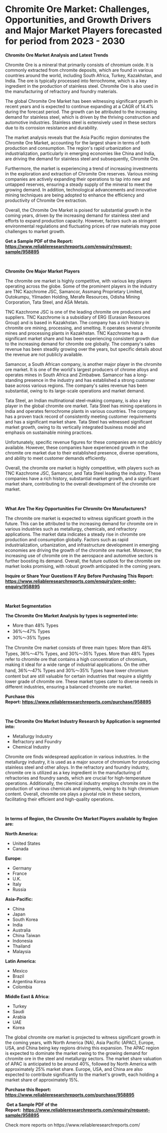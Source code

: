 <p><h1>Chromite Ore Market: Challenges, Opportunities, and Growth Drivers and Major Market Players forecasted for period from 2023 - 2030</h1></p><p><strong>Chromite Ore Market Analysis and Latest Trends</strong></p>
<p><p>Chromite Ore is a mineral that primarily consists of chromium oxide. It is commonly extracted from chromite deposits, which are found in various countries around the world, including South Africa, Turkey, Kazakhstan, and India. The ore is typically processed into ferrochrome, which is a key ingredient in the production of stainless steel. Chromite Ore is also used in the manufacturing of refractory and foundry materials.</p><p>The global Chromite Ore Market has been witnessing significant growth in recent years and is expected to continue expanding at a CAGR of 14.4% during the forecast period. The growth can be attributed to the increasing demand for stainless steel, which is driven by the thriving construction and automotive industries. Stainless steel is extensively used in these sectors due to its corrosion resistance and durability.</p><p>The market analysis reveals that the Asia Pacific region dominates the Chromite Ore Market, accounting for the largest share in terms of both production and consumption. The region's rapid urbanization and industrialization, particularly in emerging economies like China and India, are driving the demand for stainless steel and subsequently, Chromite Ore.</p><p>Furthermore, the market is experiencing a trend of increasing investments in the exploration and extraction of Chromite Ore reserves. Various mining companies are actively expanding their operations to tap into new and untapped reserves, ensuring a steady supply of the mineral to meet the growing demand. In addition, technological advancements and innovative mining techniques are being adopted to enhance the efficiency and productivity of Chromite Ore extraction.</p><p>Overall, the Chromite Ore Market is poised for substantial growth in the coming years, driven by the increasing demand for stainless steel and efforts to expand production capacity. However, factors such as stringent environmental regulations and fluctuating prices of raw materials may pose challenges to market growth.</p></p>
<p><strong>Get a Sample PDF of the Report:&nbsp; <a href="https://www.reliableresearchreports.com/enquiry/request-sample/958895">https://www.reliableresearchreports.com/enquiry/request-sample/958895</a></strong></p>
<p>&nbsp;</p>
<p><strong>Chromite Ore Major Market Players</strong></p>
<p><p>The chromite ore market is highly competitive, with various key players operating across the globe. Some of the prominent players in the industry are TNC Kazchrome JSC, Samancor, Assmang Proprietary Limited, Outokumpu, Yilmaden Holding, Merafe Resources, Odisha Mining Corporation, Tata Steel, and ASA Metals.</p><p>TNC Kazchrome JSC is one of the leading chromite ore producers and suppliers. TNC Kazchrome is a subsidiary of ERG (Eurasian Resources Group) and is based in Kazakhstan. The company has a rich history in chromite ore mining, processing, and smelting. It operates several chromite mines and processing plants in Kazakhstan. TNC Kazchrome has a significant market share and has been experiencing consistent growth due to the increasing demand for chromite ore globally. The company's sales revenue has been steadily growing over the years, but specific details about the revenue are not publicly available.</p><p>Samancor, a South African company, is another major player in the chromite ore market. It is one of the world's largest producers of chrome alloys and operates mines in South Africa and Zimbabwe. Samancor has a long-standing presence in the industry and has established a strong customer base across various regions. The company's sales revenue has been substantial, owing to its large-scale operations and market demand.</p><p>Tata Steel, an Indian multinational steel-making company, is also a key player in the global chromite ore market. Tata Steel has mining operations in India and operates ferrochrome plants in various countries. The company has a proven track record of consistently meeting customer requirements and has a significant market share. Tata Steel has witnessed significant market growth, owing to its vertically integrated business model and emphasis on sustainable mining practices.</p><p>Unfortunately, specific revenue figures for these companies are not publicly available. However, these companies have experienced growth in the chromite ore market due to their established presence, diverse operations, and ability to meet customer demands efficiently.</p><p>Overall, the chromite ore market is highly competitive, with players such as TNC Kazchrome JSC, Samancor, and Tata Steel leading the industry. These companies have a rich history, substantial market growth, and a significant market share, contributing to the overall development of the chromite ore market.</p></p>
<p>&nbsp;</p>
<p><strong>What Are The Key Opportunities For Chromite Ore Manufacturers?</strong></p>
<p><p>The chromite ore market is expected to witness significant growth in the future. This can be attributed to the increasing demand for chromite ore in various industries such as metallurgy, chemicals, and refractory applications. The market data indicates a steady rise in chromite ore production and consumption globally. Factors such as rapid industrialization, urbanization, and infrastructure development in emerging economies are driving the growth of the chromite ore market. Moreover, the increasing use of chromite ore in the aerospace and automotive sectors is further boosting its demand. Overall, the future outlook for the chromite ore market looks promising, with robust growth anticipated in the coming years.</p></p>
<p><strong>Inquire or Share Your Questions If Any Before Purchasing This Report: <a href="https://www.reliableresearchreports.com/enquiry/pre-order-enquiry/958895">https://www.reliableresearchreports.com/enquiry/pre-order-enquiry/958895</a></strong></p>
<p>&nbsp;</p>
<p><strong>Market Segmentation</strong></p>
<p><strong>The Chromite Ore Market Analysis by types is segmented into:</strong></p>
<p><ul><li>More than 48% Types</li><li>36%～47% Types</li><li>30%～35% Types</li></ul></p>
<p><p>The Chromite Ore market consists of three main types: More than 48% Types, 36%～47% Types, and 30%～35% Types. More than 48% Types refer to chromite ore that contains a high concentration of chromium, making it ideal for a wide range of industrial applications. On the other hand, 36%～47% Types and 30%～35% Types have lower chromium content but are still valuable for certain industries that require a slightly lower grade of chromite ore. These market types cater to diverse needs in different industries, ensuring a balanced chromite ore market.</p></p>
<p><strong>Purchase this Report:&nbsp;<a href="https://www.reliableresearchreports.com/purchase/958895">https://www.reliableresearchreports.com/purchase/958895</a></strong></p>
<p>&nbsp;</p>
<p><strong>The Chromite Ore Market Industry Research by Application is segmented into:</strong></p>
<p><ul><li>Metallurgy Industry</li><li>Refractory and Foundry</li><li>Chemical Industry</li></ul></p>
<p><p>Chromite ore finds widespread application in various industries. In the metallurgy industry, it is used as a major source of chromium for producing stainless steel and other alloys. In the refractory and foundry industry, chromite ore is utilized as a key ingredient in the manufacturing of refractories and foundry sands, which are crucial for high-temperature operations. Additionally, the chemical industry employs chromite ore in the production of various chemicals and pigments, owing to its high chromium content. Overall, chromite ore plays a pivotal role in these sectors, facilitating their efficient and high-quality operations.</p></p>
<p>&nbsp;</p>
<p><strong>In terms of Region, the Chromite Ore Market Players available by Region are:</strong></p>
<p>
    <p> <strong> North America: </strong>
        <ul>
            <li>United States</li>
            <li>Canada</li>
        </ul>
        </p> 
    <p> <strong> Europe: </strong>
        <ul>
            <li>Germany</li>
            <li>France</li>
            <li>U.K.</li>
            <li>Italy</li>
            <li>Russia</li>
        </ul>
        </p> 
    <p> <strong> Asia-Pacific: </strong>
        <ul>
            <li>China</li>
            <li>Japan</li>
            <li>South Korea</li>
            <li>India</li>
            <li>Australia</li>
            <li>China Taiwan</li>
            <li>Indonesia</li>
            <li>Thailand</li>
            <li>Malaysia</li>
        </ul>
        </p> 
    <p> <strong> Latin America: </strong>
        <ul>
            <li>Mexico</li>
            <li>Brazil</li>
            <li>Argentina Korea</li>
            <li>Colombia</li>
        </ul>
        </p> 
    <p> <strong> Middle East & Africa: </strong>
        <ul>
            <li>Turkey</li>
            <li>Saudi</li>
            <li>Arabia</li>
            <li>UAE</li>
            <li>Korea</li>
        </ul>
    </p>
    </p>
<p><p>The global chromite ore market is projected to witness significant growth in the coming years, with North America (NA), Asia Pacific (APAC), Europe, USA, and China being key regions driving this expansion. The APAC region is expected to dominate the market owing to the growing demand for chromite ore in the steel and metallurgy sectors. The market share valuation of APAC is anticipated to be around 40%, followed by North America with approximately 25% market share. Europe, USA, and China are also expected to contribute significantly to the market's growth, each holding a market share of approximately 15%.</p></p>
<p><strong>Purchase this Report: <a href="https://www.reliableresearchreports.com/purchase/958895">https://www.reliableresearchreports.com/purchase/958895</a></strong></p>
<p>&nbsp;<strong>Get a Sample PDF of the Report:&nbsp;&nbsp;<a href="https://www.reliableresearchreports.com/enquiry/request-sample/958895">https://www.reliableresearchreports.com/enquiry/request-sample/958895</a></strong></p>
<p><strong></strong></p>
<p>Check more reports on https://www.reliableresearchreports.com/</p>